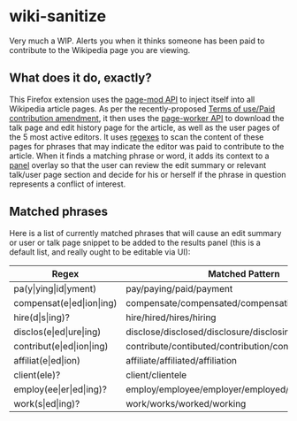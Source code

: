 wiki-sanitize
=============

Very much a WIP. Alerts you when it thinks someone has been paid to contribute to the Wikipedia page you are viewing.


What does it do, exactly?
-------------------------
This Firefox extension uses the [page-mod API](https://developer.mozilla.org/en-US/Add-ons/SDK/High-Level_APIs/page-mod) to inject itself into all Wikipedia article pages. As per the recently-proposed [Terms of use/Paid contribution amendment](http://meta.wikimedia.org/wiki/Terms_of_use/Paid_contributions_amendment), it then uses the [page-worker API](https://developer.mozilla.org/en-US/Add-ons/SDK/High-Level_APIs/page-worker) to download the talk page and edit history page for the article, as well as the user pages of the 5 most active editors. It uses [regexes](http://www.w3schools.com/jsref/jsref_obj_regexp.asp) to scan the content of these pages for phrases that may indicate the editor was paid to contribute to the article. When it finds a matching phrase or word, it adds its context to a [panel](https://developer.mozilla.org/en-US/Add-ons/SDK/High-Level_APIs/panel) overlay so that the user can review the edit summary or relevant talk/user page section and decide for his or herself if the phrase in question represents a conflict of interest.


Matched phrases
---------------
Here is a list of currently matched phrases that will cause an edit summary or user or talk page snippet to be added to the results panel (this is a default list, and really ought to be editable via UI):

Regex | Matched Pattern
------|----------------
pa(y&#124;ying&#124;id&#124;yment) | pay/paying/paid/payment
compensat(e&#124;ed&#124;ion&#124;ing) | compensate/compensated/compensation/compensating
hire(d&#124;s&#124;ing)? | hire/hired/hires/hiring
disclos(e&#124;ed&#124;ure&#124;ing) | disclose/disclosed/disclosure/disclosing
contribut(e&#124;ed&#124;ion&#124;ing) | contribute/contibuted/contribution/contributing
affiliat(e&#124;ed&#124;ion) | affiliate/affiliated/affiliation
client(ele)? | client/clientele
employ(ee&#124;er&#124;ed&#124;ing)? | employ/employee/employer/employed/employing
work(s&#124;ed&#124;ing)? | work/works/worked/working

